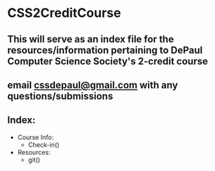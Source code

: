 # CSS2CreditCourse

## This will serve as an index file for the resources/information pertaining to DePaul Computer Science Society's 2-credit course

## email cssdepaul@gmail.com with any questions/submissions

## Index:
* Course Info:
  * Check-in()
* Resources:
  * git()
  
  
